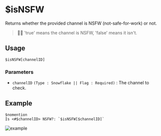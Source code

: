 # $isNSFW
Returns whether the provided channel is NSFW (not-safe-for-work) or not.
> 🧙‍♂️ 'true' means the channel is NSFW, 'false' means it isn't.

## Usage
```
$isNSFW[channelID]
```

### Parameters
- `channelID` `(Type : Snowflake || Flag : Required)` : The channel to check.

## Example
```
$nomention
Is <#$channelID> NSFW?: `$isNSFW[$channelID]`
```

![example](https://user-images.githubusercontent.com/69215413/123517430-dd270280-d66e-11eb-95cb-4edb5a9ed78c.png)
